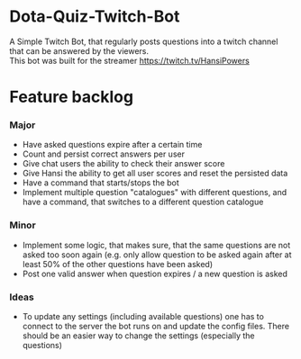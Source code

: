 # Dota-Quiz-Twitch-Bot
A Simple Twitch Bot, that regularly posts questions into a twitch channel that can be answered by the viewers.   
This bot was built for the streamer https://twitch.tv/HansiPowers

# Feature backlog
### Major 

* Have asked questions expire after a certain time
* Count and persist correct answers per user
* Give chat users the ability to check their answer score
* Give Hansi the ability to get all user scores and reset the persisted data
* Have a command that starts/stops the bot
* Implement multiple question "catalogues" with different questions, and have a command, that switches to a different question catalogue

### Minor

* Implement some logic, that makes sure, that the same questions are not asked too soon again 
(e.g. only allow question to be asked again after at least 50% of the other questions have been asked)
* Post one valid answer when question expires / a new question is asked

### Ideas

* To update any settings (including available questions) one has to connect to the server the bot runs on and update the config files. 
There should be an easier way to change the settings (especially the questions)
